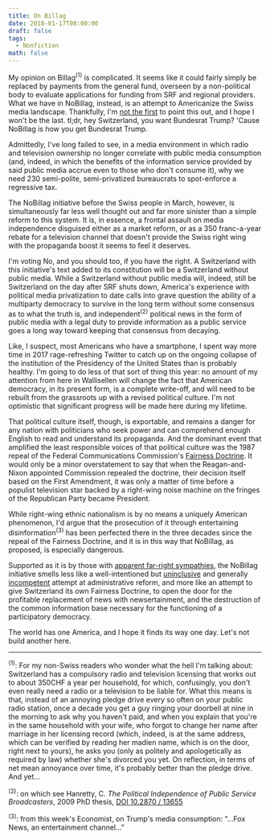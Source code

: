 ```yaml
---
title: On Billag
date: 2018-01-17T08:00:00
draft: false
tags:
  - Nonfiction
math: false
---
```


My opinion on Billag<sup>(1)</sup> is complicated. It seems like it could
fairly simply be replaced by payments from the general fund, overseen by a
non-political body to evaluate applications for funding from SRF and regional
providers. What we have in NoBillag, instead, is an attempt to Americanize the
Swiss media landscape. Thankfully, I'm [not the
first](https://www.republik.ch/2018/01/13/kolumne-binswanger) to point this
out, and I hope I won't be the last. tl;dr, hey Switzerland, you want
Bundesrat Trump? 'Cause NoBillag is how you get Bundesrat Trump.


<!-- more -->

Admittedly, I've long failed to see, in a media environment in which radio and
television ownership no longer correlate with public media consumption (and,
indeed, in which the benefits of the information service provided by said
public media accrue even to those who don't consume it), why we need 230
semi-polite, semi-privatized bureaucrats to spot-enforce a regressive tax. 

The NoBillag initiative before the Swiss people in March, however, is
simultaneously far less well thought out and far more sinister than a simple
reform to this system. It is, in essence, a frontal assault on media
independence disguised either as a market reform, or as a 350 franc-a-year
rebate for a television channel that doesn't provide the Swiss right wing with
the propaganda boost it seems to feel it deserves. 

I'm voting No, and you should too, if you have the right. A Switzerland with
this initiative's text added to its constitution will be a Switzerland without
public media. While a Switzerland without public media will, indeed, still be
Switzerland on the day after SRF shuts down, America's experience with
political media privatization to date calls into grave question the ability of
a multiparty democracy to survive in the long term without some consensus as
to what the truth is, and independent<sup>(2)</sup> political news in the form
of public media with a legal duty to provide information as a public service
goes a long way toward keeping that consensus from decaying.

Like, I suspect, most Americans who have a smartphone, I spent way more time
in 2017 rage-refreshing Twitter to catch up on the ongoing collapse of the
institution of the Presidency of the United States than is probably healthy.
I'm going to do less of that sort of thing this year: no amount of my
attention from here in Wallisellen will change the fact that American
democracy, in its present form, is a complete write-off, and will need to be
rebuilt from the grassroots up with a revised political culture. I'm
not optimistic that significant progress will be made here during my lifetime.

That political culture itself, though, is exportable, and remains a danger for
any nation with politicians who seek power and can comprehend enough English
to read and understand its propaganda. And the dominant event that amplified
the least responsible voices of that political culture was the 1987 repeal of
the Federal Communications Commission's [Fairness
Doctrine](https://en.wikipedia.org/wiki/Fairness_Doctrine). It would only be a
minor overstatement to say that when the Reagan-and-Nixon appointed Commission
repealed the doctrine, their decision itself based on the First Amendment, it
was only a matter of time before a populist television star backed by a
right-wing noise machine on the fringes of the Republican Party became
President.

While right-wing ethnic nationalism is by no means a uniquely American
phenomenon, I'd argue that the prosecution of it through entertaining
disinformation<sup>(3)</sup> has been perfected there in the three decades since
the repeal of the Fairness Doctrine, and it is in this way that NoBillag, as
proposed, is especially dangerous. 

Supported as it is by those with [apparent
far-right
sympathies](http://www.20min.ch/schweiz/news/story/Die-Erinnerungsluecken-des-Olivier-Kessler-24650316),
the NoBillag initiative smells less like a well-intentioned but
[uninclusive](http://www.avantidonne.ch/Blog-Avantidonne/Blog/November-2017/Nein-zu-No-Billag.aspx)
and generally
[incompetent](https://www.watson.ch/Schweiz/Wirtschaft/999227768-Hat-sich-die-No-Billag-verrechnet--Biglers-%C2%ABPlan-B%C2%BB-im-Faktencheck)
attempt at administrative reform, and more like an attempt to give Switzerland
its own Fairness Doctrine, to open the door for the profitable replacement of
news with newsertainment, and the destruction of the common information base
necessary for the functioning of a participatory democracy.

The world has one America, and I hope it finds its way one day. Let's not
build another here.

- - -
<sup>(1)</sup>: For my non-Swiss readers who wonder what the hell I'm talking
about: Switzerland has a compulsory radio and television licensing that works
out to about 350CHF a year per household, for which, confusingly, you don't
even really need a radio or a television to be liable for. What this means is
that, instead of an annoying pledge drive every so often on your public radio
station, once a decade you get a guy ringing your doorbell at nine in the
morning to ask why you haven't paid, and when you explain that you're in the
same household with your wife, who forgot to change her name after marriage in
her licensing record (which, indeed, is at the same address, which can be
verified by reading her madien name, which is on the door, right next to
yours), he asks you (only as politely and apologetically as required by law)
whether she's divorced you yet. On reflection, in terms of net mean annoyance
over time, it's probably better than the pledge drive. And yet...

<sup>(2)</sup>: on which see Hanretty, C. _The Political Independence of Public
Service Broadcasters_, 2009 PhD thesis,
[DOI 10.2870 / 13655](http://dx.doi.org/10.2870/13655)

<sup>(3)</sup>: from this week's Economist, on Trump's media consumption:
"...Fox News, an entertainment channel..."